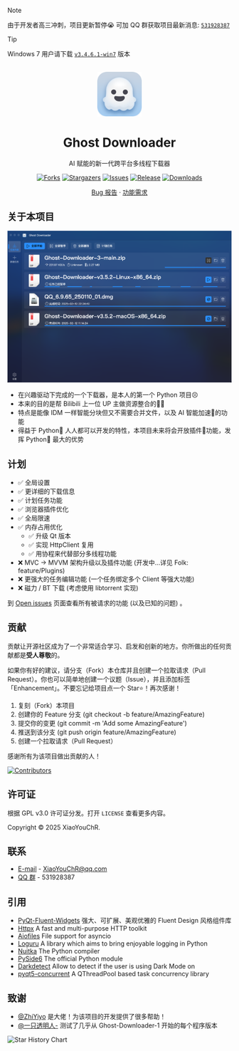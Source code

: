 > [!NOTE]
> 由于开发者高三冲刺，项目更新暂停😭 可加 QQ 群获取项目最新消息: [`531928387`](https://qm.qq.com/q/PlUBdzqZCm)

> [!TIP]
> Windows 7 用户请下载 [`v3.4.6.1-win7`](https://github.com/XiaoYouChR/Ghost-Downloader-3/releases/tag/v3.4.6.1-win7) 版本

<!-- PROJECT LOGO -->
<br />
<div align="center">
  <a href="https://github.com/XiaoYouChR/Ghost-Downloader-3">
    <img src="resources/logo.png" alt="Logo" width="100" height="100">
  </a>

<h1 align="center">Ghost Downloader</h1>

<p>
    AI 赋能的新一代跨平台多线程下载器
</p>

[![Forks][forks-shield]][forks-url]
[![Stargazers][stars-shield]][stars-url]
[![Issues][issues-shield]][issues-url]
[![Release][release-shield]][release-url]
[![Downloads][downloads-shield]][release-url]


<p>
  <a href="https://github.com/XiaoYouChR/Ghost-Downloader-3/issues/new?template=bug_report.yml">Bug 报告</a>
·    
  <a href="https://github.com/XiaoYouChR/Ghost-Downloader-3/issues/new?template=feature_request.yml">功能需求</a>
</p>
</div>



<!-- ABOUT THE PROJECT -->
## 关于本项目

[![Demo Screenshot][product-screenshot]](https://space.bilibili.com/437313511)

* 在兴趣驱动下完成的一个下载器，是本人的第一个 Python 项目😣
* 本来的目的是帮 Bilibili 上一位 UP 主做资源整合的😵‍💫
* 特点是能像 IDM 一样智能分块但又不需要合并文件，以及 AI 智能加速🚀的功能
* 得益于 Python🐍 人人都可以开发的特性，本项目未来将会开放插件🧩功能，发挥 Python🐍 最大的优势


<!-- ROADMAP -->
## 计划

- ✅ 全局设置
- ✅ 更详细的下载信息
- ✅ 计划任务功能
- ✅ 浏览器插件优化
- ✅ 全局限速
- ✅ 内存占用优化
  - ✅ 升级 Qt 版本
  - ✅ 实现 HttpClient 复用
  - ✅ 用协程来代替部分多线程功能
- ❌ MVC -> MVVM 架构升级以及插件功能 (开发中...详见 Folk: feature/Plugins)
- ❌ 更强大的任务编辑功能 (一个任务绑定多个 Client 等强大功能)
- ❌ 磁力 / BT 下载 (考虑使用 libtorrent 实现)

到 [Open issues](https://github.com/XiaoYouChR/Ghost-Downloader-3/issues) 页面查看所有被请求的功能 (以及已知的问题) 。


<!-- CONTRIBUTING -->
## 贡献

贡献让开源社区成为了一个非常适合学习、启发和创新的地方。你所做出的任何贡献都是**受人尊敬**的。

如果你有好的建议，请分支（Fork）本仓库并且创建一个拉取请求（Pull Request）。你也可以简单地创建一个议题（Issue），并且添加标签「Enhancement」。不要忘记给项目点一个 Star⭐！再次感谢！

1. 复刻（Fork）本项目
2. 创建你的 Feature 分支 (git checkout -b feature/AmazingFeature)
3. 提交你的变更 (git commit -m 'Add some AmazingFeature')
4. 推送到该分支 (git push origin feature/AmazingFeature)
5. 创建一个拉取请求（Pull Request）

感谢所有为该项目做出贡献的人！

[![Contributors](http://contrib.nn.ci/api?repo=XiaoYouChR/Ghost-Downloader-3)](https://github.com/XiaoYouChR/Ghost-Downloader-3/graphs/contributors)

<!-- LICENSE -->
## 许可证

根据 GPL v3.0 许可证分发。打开 `LICENSE` 查看更多内容。

Copyright © 2025 XiaoYouChR.

<!-- CONTACT -->
## 联系

* [E-mail](mailto:XiaoYouChR@qq.com) - XiaoYouChR@qq.com
* [QQ 群](https://qm.qq.com/q/PlUBdzqZCm) - 531928387

<!-- ACKNOWLEDGMENTS -->
## 引用

* [PyQt-Fluent-Widgets](https://github.com/zhiyiYo/PyQt-Fluent-Widgets) 强大、可扩展、美观优雅的 Fluent Design 风格组件库
* [Httpx](https://github.com/projectdiscovery/httpx) A fast and multi-purpose HTTP toolkit
* [Aiofiles](https://github.com/Tinche/aiofiles) File support for asyncio
* [Loguru](https://github.com/Delgan/loguru)  A library which aims to bring enjoyable logging in Python
* [Nuitka](https://github.com/Nuitka/Nuitka) The Python compiler
* [PySide6](https://github.com/PySide/pyside-setup) The official Python module
* [Darkdetect](https://github.com/albertosottile/darkdetect) Allow to detect if the user is using Dark Mode on
* [pyqt5-concurrent](https://github.com/AresConnor/pyqt5-concurrent) A QThreadPool based task concurrency library


## 致谢

* [@ZhiYiyo](https://github.com/zhiyiYo/) 是大佬！为该项目的开发提供了很多帮助！
* [@一只透明人-](https://space.bilibili.com/554365148/) 测试了几乎从 Ghost-Downloader-1 开始的每个程序版本

<picture>
  <source
    media="(prefers-color-scheme: dark)"
    srcset="
      https://api.star-history.com/svg?repos=XiaoYouChR/Ghost-Downloader-3&type=Date&theme=dark
    "
  />
  <source
    media="(prefers-color-scheme: light)"
    srcset="
      https://api.star-history.com/svg?repos=XiaoYouChR/Ghost-Downloader-3&type=Date&theme=dark
    "
  />
  <img
    alt="Star History Chart"
    src="https://api.star-history.com/svg?repos=XiaoYouChR/Ghost-Downloader-3&type=Date&theme=dark"
  />
</picture>


<!-- MARKDOWN LINKS & IMAGES -->
<!-- https://www.markdownguide.org/basic-syntax/#reference-style-links -->
[forks-shield]: https://img.shields.io/github/forks/XiaoYouChR/Ghost-Downloader-3.svg?style=for-the-badge
[forks-url]: https://github.com/XiaoYouChR/Ghost-Downloader-3/network/members
[stars-shield]: https://img.shields.io/github/stars/XiaoYouChR/Ghost-Downloader-3.svg?style=for-the-badge
[stars-url]: https://github.com/XiaoYouChR/Ghost-Downloader-3/stargazers
[issues-shield]: https://img.shields.io/github/issues/XiaoYouChR/Ghost-Downloader-3.svg?style=for-the-badge
[issues-url]: https://github.com/XiaoYouChR/Ghost-Downloader-3/issues
[product-screenshot]: resources/screenshot.png
[release-shield]: https://img.shields.io/github/v/release/XiaoYouChR/Ghost-Downloader-3?style=for-the-badge
[release-url]: https://github.com/XiaoYouChR/Ghost-Downloader-3/releases/latest
[downloads-shield]: https://img.shields.io/github/downloads/XiaoYouChR/Ghost-Downloader-3/total?style=for-the-badge
